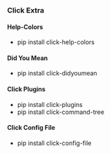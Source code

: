 ### Click Extra

#### Help-Colors
+ pip install click-help-colors


#### Did You Mean
+ pip install click-didyoumean

#### Click Plugins
+ pip install click-plugins
+ pip install click-command-tree

#### Click Config File
+ pip install click-config-file
